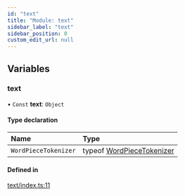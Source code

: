 ```yaml
---
id: "text"
title: "Module: text"
sidebar_label: "text"
sidebar_position: 0
custom_edit_url: null
---
```


## Variables

### text

• `Const` **text**: `Object`

#### Type declaration

| Name | Type |
| :------ | :------ |
| `WordPieceTokenizer` | typeof [WordPieceTokenizer](../classes/text_wordpiecetokenizer.wordpiecetokenizer.md) |

#### Defined in

[text/index.ts:11](https://github.com/facebookresearch/playtorch/blob/d8eb616/react-native-pytorch-core/src/text/index.ts#L11)
